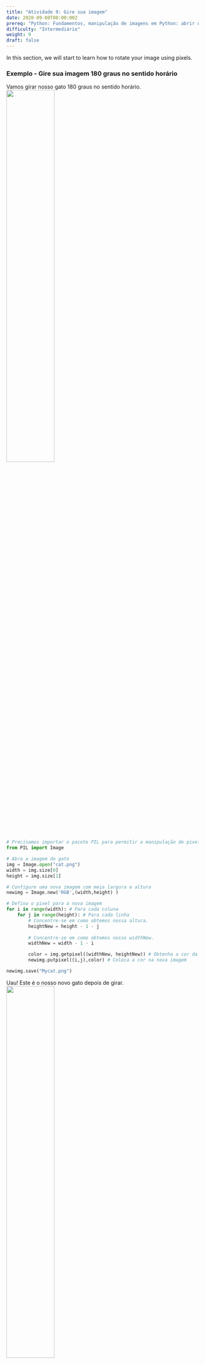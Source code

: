 ```yaml
---
title: "Atividade 9: Gire sua imagem"
date: 2020-09-08T00:00:00Z
prereq: "Python: Fundamentos, manipulação de imagens em Python: abrir uma imagem, Python: cores e pixels"
difficulty: "Intermediário"
weight: 9
draft: false
---
```


In this section, we will start to learn how to rotate your image using pixels.

### Exemplo - Gire sua imagem 180 graus no sentido horário

Vamos girar nosso gato 180 graus no sentido horário.
<img src="../../media/cat.png" width=50%>

```python
# Precisamos importar o pacote PIL para permitir a manipulação de pixels.
from PIL import Image

# Abra a imagem do gato
img = Image.open("cat.png")
width = img.size[0]
height = img.size[1]

# Configure uma nova imagem com meia largura e altura
newimg = Image.new('RGB',(width,height) )

# Defina o pixel para a nova imagem
for i in range(width): # Para cada coluna
    for j in range(height): # Para cada linha
        # Concentre-se em como obtemos nossa altura.
        heightNew = height - 1 - j
        
        # Concentre-se em como obtemos nosso widthNew.
        widthNew = width - 1 - i

        color = img.getpixel((widthNew, heightNew)) # Obtenha a cor da imagem original
        newimg.putpixel((i,j),color) # Coloca a cor na nova imagem

newimg.save("Mycat.png")
```

Uau! Este é o nosso novo gato depois de girar.
<img src="../../media/catrot.png" width=50%>

{{% notice note %}}

Preste atenção em como obtemos nossa heightNew e widthNew. Pense nessas variáveis ​​com cuidado e tente visualizá-las.

Por exemplo, tente aplicá-los no seguinte grupo de letras 4x4:

<img src="../../media/table.png" width=15%>

Em seguida, gire-o 180 graus no sentido horário e compare-o com a saída anterior. Eles são os mesmos?
{{% /notice %}}


### Desafio - Gire seu gato 90 graus no sentido anti-horário

Agora é sua vez de girar seu gato 90 graus no sentido anti-horário!

<a class="my-2 mx-4 btn btn-info" href="https://replit.com/@nuevofoundation/Python-Pixel-Activity9" target="_blank">Iniciar Replit</a>

{{% showanswer Advanced %}}

O módulo Pillow possui funções que podem ajudar a simplificar as etapas acima! Para fazer isso, vamos dar uma olhada na função `Pillow Image` `rotate()`.

A rotação da imagem funciona usando ângulos. Por exemplo, `rotate(45)` inclinará sua imagem lateralmente em 45 graus. Usar `rotate(90)` virará sua imagem de lado.

Vamos tentar! Vamos girar a imagem antes de salvá-la:

```python
    image = Image.open("cat.jpg")
    image.rotate(90)
    image.save("myCat.jpg")
```

Hmm, a imagem não parecia girar. Por que? Bem, a imagem que abrimos está salva na variável image. Quando giramos a imagem, não salvamos a imagem girada em nenhuma variável, então nosso código não salva a imagem girada.

Vamos fazer isso:

```python
    image = Image.open("cat.jpg")
    image = image.rotate(90)
    image.save("myCat.jpg")
```

Desafio: você pode virar essa imagem completamente? Você pode virar a imagem 3/4 de volta
sem usar um ângulo > 180? (Dica: tente usar números de ângulo negativos!)

Girada totalmente, minha imagem fica assim:

<img src="../../media/upside_down.png" alt="cat upside down" width=50%>
</br>
{{% /showanswer %}}

